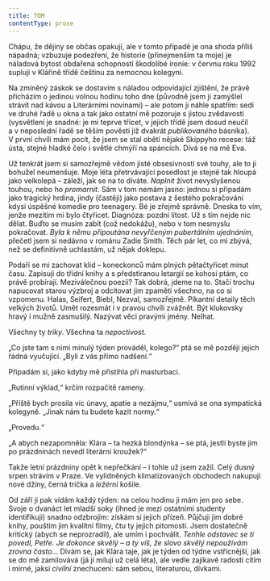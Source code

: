 ```yaml
---
title: TOM
contentType: prose
---
```


  

Chápu, že dějiny se občas opakují, ale v tomto případě je ona shoda příliš nápadná; vzbuzuje podezření, že historie (přinejmenším ta moje) je náladová bytost obdařená schopností škodolibé ironie: v červnu roku 1992 supluji v Klářině třídě češtinu za nemocnou kolegyni.

Na zmíněný záskok se dostavím s náladou odpovídající zjištění, že právě přicházím o jedinou volnou hodinu toho dne (původně jsem ji zamýšlel strávit nad kávou a Literárními novinami) – ale potom ji náhle spatřím: sedí ve druhé řadě u okna a tak jako ostatní mě pozoruje s jistou zvědavostí (vysvětlení je snadné: je mi teprve třicet, v jejich třídě jsem dosud neučil a v neposlední řadě se těším pověsti již dvakrát _publikovaného_ básníka). V první chvíli mám pocit, že jsem se stal obětí nějaké Skippyho recese: táž ústa, stejné hladké čelo i světlé chmýří na spáncích. Dívá se na mě Eva.

Už tenkrát jsem si samozřejmě vědom jisté obsesivnosti své touhy, ale to ji bohužel neumenšuje. Moje léta přetrvávající posedlost je stejně tak hloupá jako velkolepá – záleží, jak se na to díváte. _Naplnit_ život nevyslyšenou touhou, nebo ho _promarnit_. Sám v tom nemám jasno: jednou si připadám jako tragický hrdina, jindy (častěji) jako postava z šestého pokračování kdysi úspěšné komedie pro teenagery. Bé je zřejmě správně. Dneska to vím, jenže mezitím mi bylo čtyřicet. Diagnóza: pozdní lítost. Už s tím nejde nic dělat. Buďto se musím zabít (což nedokážu), nebo v tom nesmyslu pokračovat. _Byla k němu připoutána nevyřčeným pubertálním ujednáním_, přečetl jsem si nedávno v románu Zadie Smith. Těch pár let, co mi zbývá, než se definitivně uchlastám, už nějak doklepu.

Podaří se mi zachovat klid – koneckonců mám plných pětačtyřicet minut času. Zapisuji do třídní knihy a s předstíranou letargií se kohosi ptám, co právě probírají. Meziválečnou poezii? Tak dobrá, jdeme na to. Stačí trochu napucovat starou výzbroj a odcitovat jim zpaměti všechno, na co si vzpomenu. Halas, Seifert, Biebl, Nezval, samozřejmě. Pikantní detaily těch velkých životů. Umět rozesmát i v pravou chvíli zvážnět. Být klukovsky hravý i mužně zasmušilý. Nazývat věci pravými jmény. Nelhat.

Všechny ty _triky_. Všechna ta _nepoctivost_.

  

„Co jste tam s nimi minulý týden prováděl, kolego?“ ptá se mě později jejich řádná vyučující. „Byli z vás přímo nadšení.“

Připadám si, jako kdyby mě přistihla při masturbaci.

„Rutinní výklad,“ krčím rozpačitě rameny.

„Příště bych prosila víc únavy, apatie a nezájmu,“ usmívá se ona sympatická kolegyně. „Jinak nám tu budete kazit normy.“

„Provedu.“

„A abych nezapomněla: Klára – ta hezká blondýnka – se ptá, jestli byste jim po prázdninách nevedl literární kroužek?“

  

Takže letní prázdniny opět k nepřečkání – i tohle už jsem zažil. Celý dusný srpen strávím v Praze. Ve vylidněných klimatizovaných obchodech nakupuji nové džíny, černá trička a _ležérní_ košile.

Od září ji pak vídám každý týden: na celou hodinu ji mám jen pro sebe. Svoje o dvanáct let mladší soky (ihned je mezi ostatními studenty identifikuji) snadno odzbrojím: získám si jejich přízeň. Půjčuji jim dobré knihy, pouštím jim kvalitní filmy, čtu ty jejich pitomosti. Jsem dostatečně kritický (abych se neprozradil), ale umím i pochválit. _Tenhle odstavec se ti povedl, Petře. Je dokonce skvělý – a ty víš, že slovo skvělý nepoužívám zrovna často_… Dívám se, jak Klára taje, jak je týden od týdne vstřícnější, jak se do mě zamilovává (já ji miluji už celá léta), ale vedle zajíkavé radosti cítím i mírné, jaksi _civilní_ znechucení: sám sebou, literaturou, dívkami.
